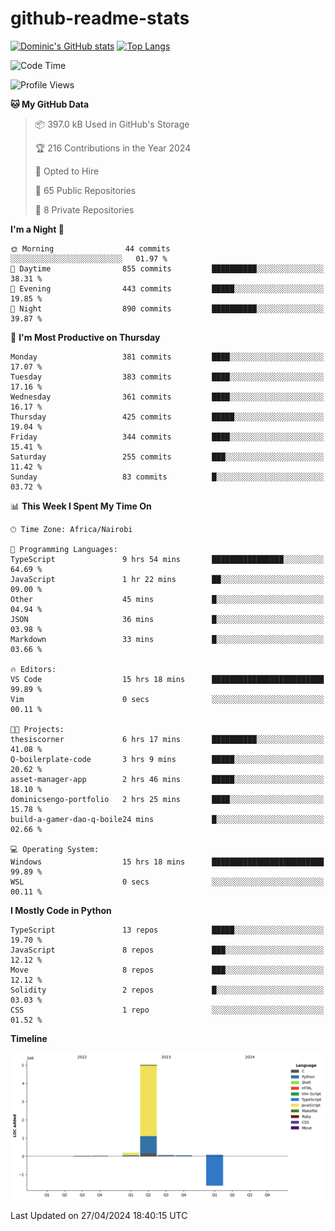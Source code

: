 # github-readme-stats
[![Dominic's GitHub stats](https://github-readme-stats.vercel.app/api?username=Domengo&show_icons=true)](https://github.com/anuraghazra/github-readme-stats)
[![Top Langs](https://github-readme-stats.vercel.app/api/top-langs/?username=Domengo&show_icons=true)](https://github.com/Domengo/github-readme-stats)

<!--START_SECTION:waka-->
![Code Time](http://img.shields.io/badge/Code%20Time-625%20hrs%206%20mins-blue)

![Profile Views](http://img.shields.io/badge/Profile%20Views-1-blue)

**🐱 My GitHub Data** 

> 📦 397.0 kB Used in GitHub's Storage 
 > 
> 🏆 216 Contributions in the Year 2024
 > 
> 💼 Opted to Hire
 > 
> 📜 65 Public Repositories 
 > 
> 🔑 8 Private Repositories 
 > 
**I'm a Night 🦉** 

```text
🌞 Morning                44 commits          ░░░░░░░░░░░░░░░░░░░░░░░░░   01.97 % 
🌆 Daytime                855 commits         ██████████░░░░░░░░░░░░░░░   38.31 % 
🌃 Evening                443 commits         █████░░░░░░░░░░░░░░░░░░░░   19.85 % 
🌙 Night                  890 commits         ██████████░░░░░░░░░░░░░░░   39.87 % 
```
📅 **I'm Most Productive on Thursday** 

```text
Monday                   381 commits         ████░░░░░░░░░░░░░░░░░░░░░   17.07 % 
Tuesday                  383 commits         ████░░░░░░░░░░░░░░░░░░░░░   17.16 % 
Wednesday                361 commits         ████░░░░░░░░░░░░░░░░░░░░░   16.17 % 
Thursday                 425 commits         █████░░░░░░░░░░░░░░░░░░░░   19.04 % 
Friday                   344 commits         ████░░░░░░░░░░░░░░░░░░░░░   15.41 % 
Saturday                 255 commits         ███░░░░░░░░░░░░░░░░░░░░░░   11.42 % 
Sunday                   83 commits          █░░░░░░░░░░░░░░░░░░░░░░░░   03.72 % 
```


📊 **This Week I Spent My Time On** 

```text
🕑︎ Time Zone: Africa/Nairobi

💬 Programming Languages: 
TypeScript               9 hrs 54 mins       ████████████████░░░░░░░░░   64.69 % 
JavaScript               1 hr 22 mins        ██░░░░░░░░░░░░░░░░░░░░░░░   09.00 % 
Other                    45 mins             █░░░░░░░░░░░░░░░░░░░░░░░░   04.94 % 
JSON                     36 mins             █░░░░░░░░░░░░░░░░░░░░░░░░   03.98 % 
Markdown                 33 mins             █░░░░░░░░░░░░░░░░░░░░░░░░   03.66 % 

🔥 Editors: 
VS Code                  15 hrs 18 mins      █████████████████████████   99.89 % 
Vim                      0 secs              ░░░░░░░░░░░░░░░░░░░░░░░░░   00.11 % 

🐱‍💻 Projects: 
thesiscorner             6 hrs 17 mins       ██████████░░░░░░░░░░░░░░░   41.08 % 
Q-boilerplate-code       3 hrs 9 mins        █████░░░░░░░░░░░░░░░░░░░░   20.62 % 
asset-manager-app        2 hrs 46 mins       █████░░░░░░░░░░░░░░░░░░░░   18.10 % 
dominicsengo-portfolio   2 hrs 25 mins       ████░░░░░░░░░░░░░░░░░░░░░   15.78 % 
build-a-gamer-dao-q-boile24 mins             █░░░░░░░░░░░░░░░░░░░░░░░░   02.66 % 

💻 Operating System: 
Windows                  15 hrs 18 mins      █████████████████████████   99.89 % 
WSL                      0 secs              ░░░░░░░░░░░░░░░░░░░░░░░░░   00.11 % 
```

**I Mostly Code in Python** 

```text
TypeScript               13 repos            █████░░░░░░░░░░░░░░░░░░░░   19.70 % 
JavaScript               8 repos             ███░░░░░░░░░░░░░░░░░░░░░░   12.12 % 
Move                     8 repos             ███░░░░░░░░░░░░░░░░░░░░░░   12.12 % 
Solidity                 2 repos             █░░░░░░░░░░░░░░░░░░░░░░░░   03.03 % 
CSS                      1 repo              ░░░░░░░░░░░░░░░░░░░░░░░░░   01.52 % 
```



**Timeline**

![Lines of Code chart](https://raw.githubusercontent.com/Domengo/Domengo/main/assets/bar_graph.png)


 Last Updated on 27/04/2024 18:40:15 UTC
<!--END_SECTION:waka-->


